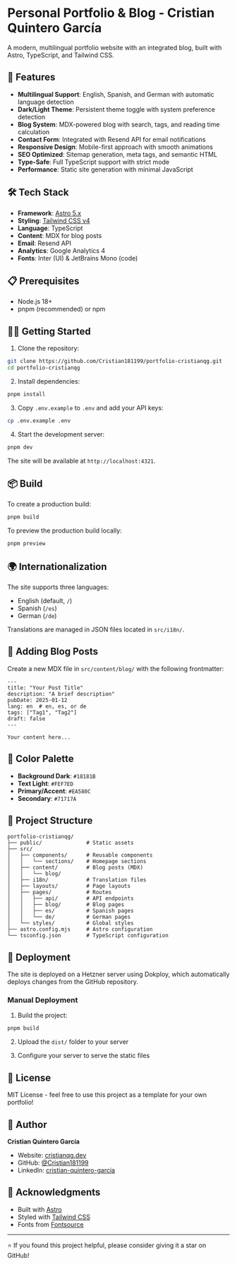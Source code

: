 # Personal Portfolio & Blog - Cristian Quintero García

A modern, multilingual portfolio website with an integrated blog, built with Astro, TypeScript, and Tailwind CSS.

## 🚀 Features

- **Multilingual Support**: English, Spanish, and German with automatic language detection
- **Dark/Light Theme**: Persistent theme toggle with system preference detection
- **Blog System**: MDX-powered blog with search, tags, and reading time calculation
- **Contact Form**: Integrated with Resend API for email notifications
- **Responsive Design**: Mobile-first approach with smooth animations
- **SEO Optimized**: Sitemap generation, meta tags, and semantic HTML
- **Type-Safe**: Full TypeScript support with strict mode
- **Performance**: Static site generation with minimal JavaScript

## 🛠️ Tech Stack

- **Framework**: [Astro 5.x](https://astro.build/)
- **Styling**: [Tailwind CSS v4](https://tailwindcss.com/)
- **Language**: TypeScript
- **Content**: MDX for blog posts
- **Email**: Resend API
- **Analytics**: Google Analytics 4
- **Fonts**: Inter (UI) & JetBrains Mono (code)

## 📋 Prerequisites

- Node.js 18+
- pnpm (recommended) or npm

## 🏃‍♂️ Getting Started

1. Clone the repository:
```bash
git clone https://github.com/Cristian181199/portfolio-cristianqg.git
cd portfolio-cristianqg
```

2. Install dependencies:
```bash
pnpm install
```

3. Copy `.env.example` to `.env` and add your API keys:
```bash
cp .env.example .env
```

4. Start the development server:
```bash
pnpm dev
```

The site will be available at `http://localhost:4321`.

## 📦 Build

To create a production build:

```bash
pnpm build
```

To preview the production build locally:

```bash
pnpm preview
```

## 🌍 Internationalization

The site supports three languages:
- English (default, `/`)
- Spanish (`/es`)
- German (`/de`)

Translations are managed in JSON files located in `src/i18n/`.

## 📝 Adding Blog Posts

Create a new MDX file in `src/content/blog/` with the following frontmatter:

```mdx
---
title: "Your Post Title"
description: "A brief description"
pubDate: 2025-01-12
lang: en  # en, es, or de
tags: ["Tag1", "Tag2"]
draft: false
---

Your content here...
```

## 🎨 Color Palette

- **Background Dark**: `#18181B`
- **Text Light**: `#FEF7ED`
- **Primary/Accent**: `#EA580C`
- **Secondary**: `#71717A`

## 📁 Project Structure

```
portfolio-cristianqg/
├── public/              # Static assets
├── src/
│   ├── components/      # Reusable components
│   │   └── sections/    # Homepage sections
│   ├── content/         # Blog posts (MDX)
│   │   └── blog/
│   ├── i18n/            # Translation files
│   ├── layouts/         # Page layouts
│   ├── pages/           # Routes
│   │   ├── api/         # API endpoints
│   │   ├── blog/        # Blog pages
│   │   ├── es/          # Spanish pages
│   │   └── de/          # German pages
│   └── styles/          # Global styles
├── astro.config.mjs     # Astro configuration
└── tsconfig.json        # TypeScript configuration
```

## 🚀 Deployment

The site is deployed on a Hetzner server using Dokploy, which automatically deploys changes from the GitHub repository.

### Manual Deployment

1. Build the project:
```bash
pnpm build
```

2. Upload the `dist/` folder to your server

3. Configure your server to serve the static files

## 📄 License

MIT License - feel free to use this project as a template for your own portfolio!

## 👤 Author

**Cristian Quintero García**

- Website: [cristianqg.dev](https://cristianqg.dev)
- GitHub: [@Cristian181199](https://github.com/Cristian181199)
- LinkedIn: [cristian-quintero-garcia](https://www.linkedin.com/in/cristian-quintero-garcia/)

## 🙏 Acknowledgments

- Built with [Astro](https://astro.build/)
- Styled with [Tailwind CSS](https://tailwindcss.com/)
- Fonts from [Fontsource](https://fontsource.org/)

---

⭐ If you found this project helpful, please consider giving it a star on GitHub!
